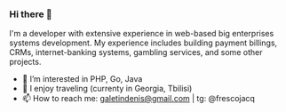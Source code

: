 ### Hi there 👋

I'm a developer with extensive experience in web-based big enterprises systems development. My experience includes building payment billings, CRMs, internet-banking systems, gambling services, and some other projects.

- 🔭 I’m interested in PHP, Go, Java
- 🌱 I enjoy traveling (currenty in Georgia, Tbilisi)
- 📫 How to reach me: galetindenis@gmail.com | tg: @frescojacq
